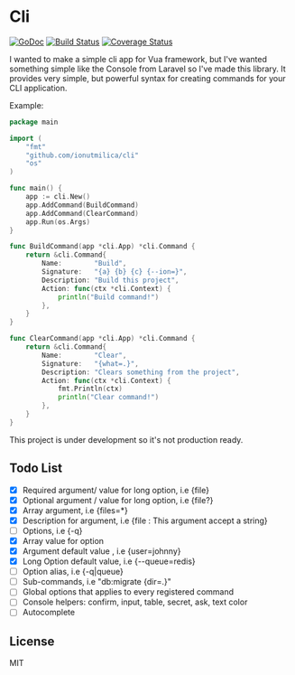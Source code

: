 Cli
=========

[![GoDoc](https://godoc.org/github.com/codegangsta/cli?status.svg)](https://godoc.org/github.com/ionutmilica/cli)
[![Build Status](https://travis-ci.org/ionutmilica/cli.svg)](https://travis-ci.org/ionutmilica/cli)
[![Coverage Status](https://coveralls.io/repos/ionutmilica/cli/badge.svg?branch=master&service=github)](https://coveralls.io/github/ionutmilica/cli?branch=master)

I wanted to make a simple cli app for Vua framework, but I've wanted something simple like the Console from
Laravel so I've made this library.
It provides very simple, but powerful syntax for creating commands for your CLI application.

Example:
```go
package main

import (
	"fmt"
	"github.com/ionutmilica/cli"
	"os"
)

func main() {
	app := cli.New()
	app.AddCommand(BuildCommand)
	app.AddCommand(ClearCommand)
	app.Run(os.Args)
}

func BuildCommand(app *cli.App) *cli.Command {
	return &cli.Command{
		Name:        "Build",
		Signature:   "{a} {b} {c} {--ion=}",
		Description: "Build this project",
		Action: func(ctx *cli.Context) {
			println("Build command!")
		},
	}
}

func ClearCommand(app *cli.App) *cli.Command {
	return &cli.Command{
		Name:        "Clear",
		Signature:   "{what=.}",
		Description: "Clears something from the project",
		Action: func(ctx *cli.Context) {
			fmt.Println(ctx)
			println("Clear command!")
		},
	}
}
````

This project is under development so it's not production ready.

Todo List
----
- [x] Required argument/ value for long option, i.e {file}
- [x] Optional argument / value for long option, i.e {file?}
- [x] Array argument, i.e {files=*}
- [x] Description for argument, i.e {file : This argument accept a string}
- [ ] Options, i.e {-q}
- [x] Array value for option
- [x] Argument default value , i.e {user=johnny}
- [x] Long Option default value, i.e {--queue=redis}
- [ ] Option alias, i.e {-q|queue}
- [ ] Sub-commands, i.e "db:migrate {dir=.}"
- [ ] Global options that applies to every registered command
- [ ] Console helpers: confirm, input, table, secret, ask, text color
- [ ] Autocomplete

License
----

MIT